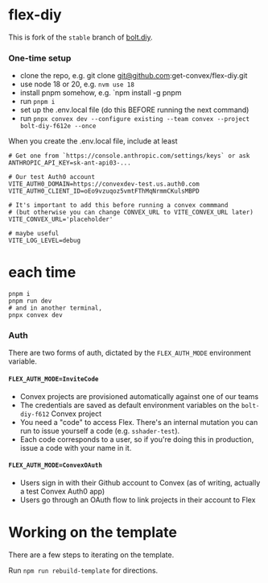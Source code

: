 # flex-diy

This is fork of the `stable` branch of [bolt.diy](https://github.com/stackblitz-labs/bolt.diy).

### One-time setup

- clone the repo, e.g. git clone git@github.com:get-convex/flex-diy.git
- use node 18 or 20, e.g. `nvm use 18`
- install pnpm somehow, e.g. `npm install -g pnpm
- run `pnpm i`
- set up the .env.local file (do this BEFORE running the next command)
- run `pnpx convex dev --configure existing --team convex --project bolt-diy-f612e --once`

When you create the .env.local file, include at least

```
# Get one from `https://console.anthropic.com/settings/keys` or ask
ANTHROPIC_API_KEY=sk-ant-api03-...

# Our test Auth0 account
VITE_AUTH0_DOMAIN=https://convexdev-test.us.auth0.com
VITE_AUTH0_CLIENT_ID=oEo9vzuqoz5vmtFThMqNrmmCKulsMBPD

# It's important to add this before running a convex commmand
# (but otherwise you can change CONVEX_URL to VITE_CONVEX_URL later)
VITE_CONVEX_URL='placeholder'

# maybe useful
VITE_LOG_LEVEL=debug
```

# each time

```
pnpm i
pnpm run dev
# and in another terminal,
pnpx convex dev
```

### Auth

There are two forms of auth, dictated by the `FLEX_AUTH_MODE` environment variable.

#### `FLEX_AUTH_MODE=InviteCode`

- Convex projects are provisioned automatically against one of our teams
- The credentials are saved as default environment variables on the `bolt-diy-f612` Convex project
- You need a "code" to access Flex. There's an internal mutation you can run to issue yourself a code (e.g. `sshader-test`).
- Each code corresponds to a user, so if you're doing this in production, issue a code with your name in it.

#### `FLEX_AUTH_MODE=ConvexOAuth`

- Users sign in with their Github account to Convex (as of writing, actually a test Convex Auth0 app)
- Users go through an OAuth flow to link projects in their account to Flex

# Working on the template

There are a few steps to iterating on the template.

Run `npm run rebuild-template` for directions.
